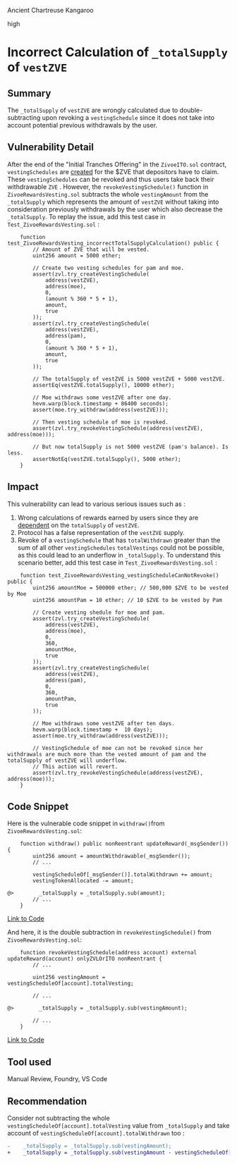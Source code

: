 Ancient Chartreuse Kangaroo

high

# Incorrect Calculation of `_totalSupply` of `vestZVE`

## Summary
The `_totalSupply` of `vestZVE` are wrongly calculated due to double-subtracting upon revoking a `vestingSchedule` since it does not take into account potential previous withdrawals by the user.

## Vulnerability Detail
After the end of the "Initial Tranches Offering" in the `ZivoeITO.sol` contract, `vestingSchedules` are [created](https://github.com/sherlock-audit/2024-03-zivoe/blob/d4111645b19a1ad3ccc899bea073b6f19be04ccd/zivoe-core-foundry/src/ZivoeITO.sol#L236) for the $ZVE that depositors have to claim. These `vestingSchedules` can be revoked and thus users take back their withdrawable `ZVE` . However, the `revokeVestingSchedule()` function in `ZivoeRewardsVesting.sol` subtracts the whole `vestingAmount` from the `_totalSupply` which represents the amount of `vestZVE` without taking into consideration previously withdrawals by the user which also decrease the `_totalSupply`. To replay the issue, add this test case in `Test_ZivoeRewardsVesting.sol` :

```solidity
    function test_ZivoeRewardsVesting_incorrectTotalSupplyCalculation() public {
        // Amount of ZVE that will be vested.
        uint256 amount = 5000 ether;

        // Create two vesting schedules for pam and moe.
        assert(zvl.try_createVestingSchedule(
            address(vestZVE), 
            address(moe), 
            0, 
            (amount % 360 * 5 + 1),
            amount, 
            true
        ));
        assert(zvl.try_createVestingSchedule(
            address(vestZVE), 
            address(pam), 
            0, 
            (amount % 360 * 5 + 1),
            amount, 
            true
        ));

        // The totalSupply of vestZVE is 5000 vestZVE + 5000 vestZVE.
        assertEq(vestZVE.totalSupply(), 10000 ether);

        // Moe withdraws some vestZVE after one day.
        hevm.warp(block.timestamp + 86400 seconds);
        assert(moe.try_withdraw(address(vestZVE)));

        // Then vesting schedule of moe is revoked.
        assert(zvl.try_revokeVestingSchedule(address(vestZVE), address(moe)));

        // But now totalSupply is not 5000 vestZVE (pam's balance). Is less.
        assertNotEq(vestZVE.totalSupply(), 5000 ether);
    }
```

## Impact
This vulnerability can lead to various serious issues such as :
1. Wrong calculations of rewards earned by users since they are [dependent](https://github.com/sherlock-audit/2024-03-zivoe/blob/d4111645b19a1ad3ccc899bea073b6f19be04ccd/zivoe-core-foundry/src/ZivoeRewardsVesting.sol#L321) on the `totalSupply` of `vestZVE`.
2. Protocol has a false representation of the `vestZVE` supply.
3. Revoke of a `vestingSchedule` that has `totalWithdrawn` greater than the sum of all other `vestingSchedules` `totalVestings` could not be possible, as this could lead to an underflow in `_totalSupply`. To understand this scenario better, add this test case in `Test_ZivoeRewardsVesting.sol` :

```solidity
    function test_ZivoeRewardsVesting_vestingScheduleCanNotRevoke() public {
        uint256 amountMoe = 500000 ether; // 500,000 $ZVE to be vested by Moe
        uint256 amountPam = 10 ether; // 10 $ZVE to be vested by Pam

        // Create vesting shedule for moe and pam.
        assert(zvl.try_createVestingSchedule(
            address(vestZVE), 
            address(moe), 
            0, 
            360,
            amountMoe, 
            true
        ));
        assert(zvl.try_createVestingSchedule(
            address(vestZVE), 
            address(pam), 
            0, 
            360,
            amountPam, 
            true
        ));

        // Moe withdraws some vestZVE after ten days.
        hevm.warp(block.timestamp +  10 days);
        assert(moe.try_withdraw(address(vestZVE)));

        // VestingSchedule of moe can not be revoked since her withdrawals are much more than the vested amount of pam and the totalSupply of vestZVE will underflow.
        // This action will revert.
        assert(zvl.try_revokeVestingSchedule(address(vestZVE), address(moe)));
    }   
```

## Code Snippet
Here is the vulnerable code snippet in `withdraw()`from `ZivoeRewardsVesting.sol`:
```solidity
    function withdraw() public nonReentrant updateReward(_msgSender()) {
        uint256 amount = amountWithdrawable(_msgSender());
        // ...
        
        vestingScheduleOf[_msgSender()].totalWithdrawn += amount;
        vestingTokenAllocated -= amount;

@>        _totalSupply = _totalSupply.sub(amount);
        // ...
    }
```
[Link to Code](https://github.com/sherlock-audit/2024-03-zivoe/blob/d4111645b19a1ad3ccc899bea073b6f19be04ccd/zivoe-core-foundry/src/ZivoeRewardsVesting.sol#L508)

And here, it is the double subtraction in `revokeVestingSchedule()` from `ZivoeRewardsVesting.sol`:
```solidity
    function revokeVestingSchedule(address account) external updateReward(account) onlyZVLOrITO nonReentrant {
        // ...

        uint256 vestingAmount = vestingScheduleOf[account].totalVesting;

        // ...

@>        _totalSupply = _totalSupply.sub(vestingAmount);

        // ...
    }
```
[Link to Code](https://github.com/sherlock-audit/2024-03-zivoe/blob/d4111645b19a1ad3ccc899bea073b6f19be04ccd/zivoe-core-foundry/src/ZivoeRewardsVesting.sol#L451)

## Tool used
Manual Review, Foundry, VS Code

## Recommendation
Consider not subtracting the whole `vestingScheduleOf[account].totalVesting` value from `_totalSupply` and take account of `vestingScheduleOf[account].totalWithdrawn` too :
```diff
-    _totalSupply = _totalSupply.sub(vestingAmount);
+    _totalSupply = _totalSupply.sub(vestingAmount - vestingScheduleOf[account].totalWithdrawn);
```
